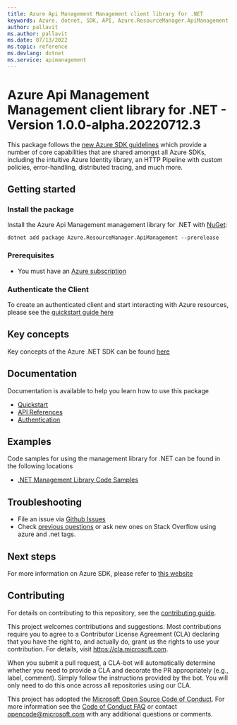 ```yaml
---
title: Azure Api Management Management client library for .NET
keywords: Azure, dotnet, SDK, API, Azure.ResourceManager.ApiManagement, apimanagement
author: pallavit
ms.author: pallavit
ms.date: 07/13/2022
ms.topic: reference
ms.devlang: dotnet
ms.service: apimanagement
---
```

# Azure Api Management Management client library for .NET - Version 1.0.0-alpha.20220712.3 


This package follows the [new Azure SDK guidelines](https://azure.github.io/azure-sdk/general_introduction.html) which provide a number of core capabilities that are shared amongst all Azure SDKs, including the intuitive Azure Identity library, an HTTP Pipeline with custom policies, error-handling, distributed tracing, and much more.

## Getting started 

### Install the package

Install the Azure Api Management management library for .NET with [NuGet](https://www.nuget.org/):

```dotnetcli
dotnet add package Azure.ResourceManager.ApiManagement --prerelease
```

### Prerequisites

* You must have an [Azure subscription](https://azure.microsoft.com/free/dotnet/)

### Authenticate the Client

To create an authenticated client and start interacting with Azure resources, please see the [quickstart guide here](https://github.com/Azure/azure-sdk-for-net/blob/main/doc/mgmt_preview_quickstart.md)

## Key concepts

Key concepts of the Azure .NET SDK can be found [here](https://azure.github.io/azure-sdk/dotnet_introduction.html)

## Documentation

Documentation is available to help you learn how to use this package

- [Quickstart](https://github.com/Azure/azure-sdk-for-net/blob/main/doc/mgmt_preview_quickstart.md)
- [API References](/dotnet/api/?view=azure-dotnet)
- [Authentication](https://github.com/Azure/azure-sdk-for-net/blob/main/sdk/identity/Azure.Identity/README.md)

## Examples

Code samples for using the management library for .NET can be found in the following locations
- [.NET Management Library Code Samples](/samples/browse/?branch=master&languages=csharp&term=managing%20using%20Azure%20.NET%20SDK)

## Troubleshooting

-   File an issue via [Github
    Issues](https://github.com/Azure/azure-sdk-for-net/issues)
-   Check [previous
    questions](https://stackoverflow.com/questions/tagged/azure+.net)
    or ask new ones on Stack Overflow using azure and .net tags.


## Next steps

For more information on Azure SDK, please refer to [this website](https://azure.github.io/azure-sdk/)

## Contributing

For details on contributing to this repository, see the [contributing
guide][cg].

This project welcomes contributions and suggestions. Most contributions
require you to agree to a Contributor License Agreement (CLA) declaring
that you have the right to, and actually do, grant us the rights to use
your contribution. For details, visit <https://cla.microsoft.com>.

When you submit a pull request, a CLA-bot will automatically determine
whether you need to provide a CLA and decorate the PR appropriately
(e.g., label, comment). Simply follow the instructions provided by the
bot. You will only need to do this once across all repositories using
our CLA.

This project has adopted the [Microsoft Open Source Code of Conduct][coc]. For
more information see the [Code of Conduct FAQ][coc_faq] or contact
<opencode@microsoft.com> with any additional questions or comments.

<!-- LINKS -->
[cg]: https://github.com/Azure/azure-sdk-for-net/blob/main/sdk/resourcemanager/Azure.ResourceManager/docs/CONTRIBUTING.md
[coc]: https://opensource.microsoft.com/codeofconduct/
[coc_faq]: https://opensource.microsoft.com/codeofconduct/faq/
